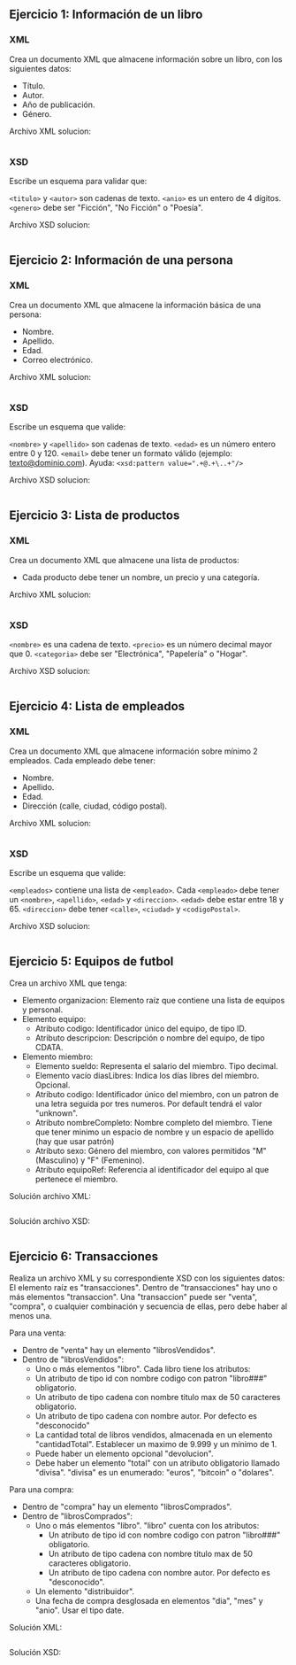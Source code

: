 ## Ejercicio 1: Información de un libro
### XML
Crea un documento XML que almacene información sobre un libro, con los siguientes datos:

- Título.
- Autor.
- Año de publicación.
- Género.

Archivo XML solucion:
```xml

```

### XSD
Escribe un esquema para validar que:

`<titulo>` y `<autor>` son cadenas de texto.
`<anio>` es un entero de 4 dígitos.
`<genero>` debe ser "Ficción", "No Ficción" o "Poesía".

Archivo XSD solucion:

```xml

```

## Ejercicio 2: Información de una persona
### XML
Crea un documento XML que almacene la información básica de una persona:

- Nombre.
- Apellido.
- Edad.
- Correo electrónico.

Archivo XML solucion:
```xml

```

### XSD
Escribe un esquema que valide:

`<nombre>` y `<apellido>` son cadenas de texto.
`<edad>` es un número entero entre 0 y 120.
`<email>` debe tener un formato válido (ejemplo: texto@dominio.com). Ayuda: `<xsd:pattern value=".+@.+\..+"/>`

Archivo XSD solucion:
```xml

```

## Ejercicio 3: Lista de productos
### XML
Crea un documento XML que almacene una lista de productos:

- Cada producto debe tener un nombre, un precio y una categoría.

Archivo XML solucion:
```xml

```

### XSD
`<nombre>` es una cadena de texto.
`<precio>` es un número decimal mayor que 0.
`<categoria>` debe ser "Electrónica", "Papelería" o "Hogar".

Archivo XSD solucion:
```xml

```

## Ejercicio 4: Lista de empleados
### XML
Crea un documento XML que almacene información sobre mínimo 2 empleados. Cada empleado debe tener:

- Nombre.
- Apellido.
- Edad.
- Dirección (calle, ciudad, código postal).

Archivo XML solucion:
```xml

```

### XSD
Escribe un esquema que valide:

`<empleados>` contiene una lista de `<empleado>`.
Cada `<empleado>` debe tener un `<nombre>`, `<apellido>`, `<edad>` y `<direccion>`.
`<edad>` debe estar entre 18 y 65.
`<direccion>` debe tener `<calle>`, `<ciudad>` y `<codigoPostal>`.

Archivo XSD solucion:
```xml

```

## Ejercicio 5: Equipos de futbol
Crea un archivo XML que tenga:
- Elemento organizacion: Elemento raíz que contiene una lista de equipos y personal.
- Elemento equipo:
  - Atributo codigo: Identificador único del equipo, de tipo ID.
  - Atributo descripcion: Descripción o nombre del equipo, de tipo CDATA.
- Elemento miembro:
  - Elemento sueldo: Representa el salario del miembro. Tipo decimal.
  - Elemento vacío diasLibres: Indica los días libres del miembro. Opcional.
  - Atributo codigo: Identificador único del miembro, con un patron de una letra seguida por tres numeros. Por default tendrá el valor "unknown".
  - Atributo nombreCompleto: Nombre completo del miembro. Tiene que tener minimo un espacio de nombre y un espacio de apellido (hay que usar patrón)
  - Atributo sexo: Género del miembro, con valores permitidos "M" (Masculino) y "F" (Femenino).
  - Atributo equipoRef: Referencia al identificador del equipo al que pertenece el miembro.
 
Solución archivo XML:
```xml

```

Solución archivo XSD:
```xml

```

 ## Ejercicio 6: Transacciones
Realiza un archivo XML y su correspondiente XSD con los siguientes datos:
El elemento raíz es "transacciones". Dentro de "transacciones" hay uno o más elementos "transaccion".
Una "transaccion" puede ser "venta", "compra", o cualquier combinación y secuencia de ellas, pero debe haber al menos una.

Para una venta:
- Dentro de "venta" hay un elemento "librosVendidos".
- Dentro de "librosVendidos":
  - Uno o más elementos "libro". Cada libro tiene los atributos:
  -   Un atributo de tipo id con nombre codigo con patron "libro###" obligatorio.
    - Un atributo de tipo cadena con nombre titulo max de 50 caracteres obligatorio.
    - Un atributo de tipo cadena con nombre autor. Por defecto es "desconocido" 
  - La cantidad total de libros vendidos, almacenada en un elemento "cantidadTotal". Establecer un maximo de 9.999 y un mínimo de 1.
  - Puede haber un elemento opcional "devolucion".
  - Debe haber un elemento "total" con un atributo obligatorio llamado "divisa". "divisa" es un enumerado: "euros", "bitcoin" o "dolares".

Para una compra:
- Dentro de "compra" hay un elemento "librosComprados".
- Dentro de "librosComprados":
  - Uno o más elementos "libro". "libro" cuenta con los atributos:
    - Un atributo de tipo id con nombre codigo con patron "libro###" obligatorio.
    - Un atributo de tipo cadena con nombre titulo max de 50 caracteres obligatorio.
    - Un atributo de tipo cadena con nombre autor. Por defecto es "desconocido".
  - Un elemento "distribuidor".
  - Una fecha de compra desglosada en elementos "dia", "mes" y "anio". Usar el tipo date.
 
Solución XML:
```xml

```

Solución XSD:
```

```
